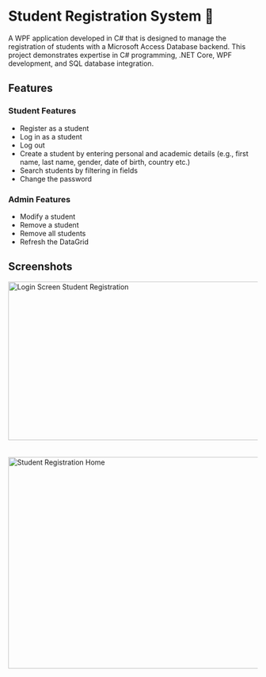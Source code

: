 # Student Registration System 🏫
A WPF application developed in C# that is designed to manage the registration of students with a Microsoft Access Database backend. This project demonstrates expertise in C# programming, .NET Core, WPF development, and SQL database integration.

## Features
### Student Features
- Register as a student
- Log in as a student
- Log out
- Create a student by entering personal and academic details (e.g., first name, last name, gender, date of birth, country etc.)
- Search students by filtering in fields
- Change the password


### Admin Features
- Modify a student
- Remove a student
- Remove all students
- Refresh the DataGrid

## Screenshots
<img width="546" height="320" alt="Login Screen Student Registration " src="https://github.com/user-attachments/assets/9e180c99-5099-43d4-a5c5-8f7b101216ec" />
<br><br><br>
<img width="896" height="427" alt="Student Registration Home" src="https://github.com/user-attachments/assets/50d8af08-6c5c-4791-9818-88a7c5516815" />

